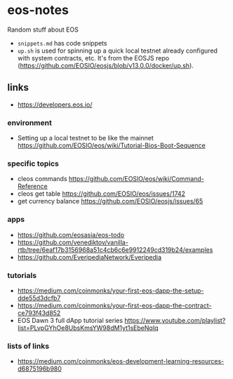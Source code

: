 # eos-notes

Random stuff about EOS

- `snippets.md` has code snippets
- `up.sh` is used for spinning up a quick local testnet already configured with system contracts, etc.  It's from the EOSJS repo (<https://github.com/EOSIO/eosjs/blob/v13.0.0/docker/up.sh>).


## links

- <https://developers.eos.io/>

### environment

- Setting up a local testnet to be like the mainnet <https://github.com/EOSIO/eos/wiki/Tutorial-Bios-Boot-Sequence>

### specific topics

- cleos commands <https://github.com/EOSIO/eos/wiki/Command-Reference>
- cleos get table <https://github.com/EOSIO/eos/issues/1742>
- get currency balance <https://github.com/EOSIO/eosjs/issues/65>

### apps

- <https://github.com/eosasia/eos-todo>
- <https://github.com/venediktov/vanilla-rtb/tree/6eaf17b3156968a51c4cb6c6e9912249cd319b24/examples>
- <https://github.com/EveripediaNetwork/Everipedia>

### tutorials

- <https://medium.com/coinmonks/your-first-eos-dapp-the-setup-dde55d3dcfb7>
- <https://medium.com/coinmonks/your-first-eos-dapp-the-contract-ce793f43d852>
- EOS Dawn 3 full dApp tutorial series <https://www.youtube.com/playlist?list=PLvpGYhOe8UbsKmsYW98dM1yt1sEbeNqIq>

### lists of links

- <https://medium.com/coinmonks/eos-development-learning-resources-d6875196b980>

